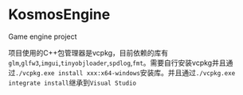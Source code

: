 # KosmosEngine
Game engine project

项目使用的C++包管理器是vcpkg，目前依赖的库有`glm`,`glfw3`,`imgui`,`tinyobjloader`,`spdlog`,`fmt`。需要自行安装vcpkg并且通过`./vcpkg.exe install xxx:x64-windows`安装库。并且通过`./vcpkg.exe integrate install`继承到`Visual Studio`

